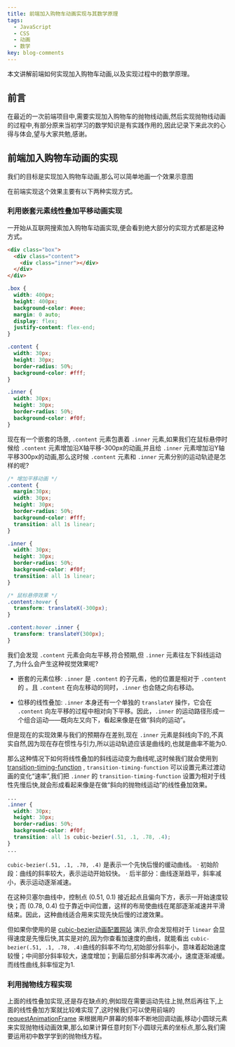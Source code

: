 ```yaml
---
title: 前端加入购物车动画实现与其数学原理
tags:
  - JavaScript
  - CSS
  - 动画
  - 数学
key: blog-comments
---
```

本文讲解前端如何实现加入购物车动画,以及实现过程中的数学原理。

<!--more-->
## 前言
在最近的一次前端项目中,需要实现加入购物车的抛物线动画,然后实现抛物线动画的过程中,有部分原来当初学习的数学知识是有实践作用的,因此记录下来此次的心得与体会,望与大家共勉,感谢。

## 前端加入购物车动画的实现
我们的目标是实现加入购物车动画,那么可以简单地画一个效果示意图

在前端实现这个效果主要有以下两种实现方式。

### 利用嵌套元素线性叠加平移动画实现
一开始从互联网搜索加入购物车动画实现,便会看到绝大部分的实现方式都是这种方式。

```html
<div class="box">
  <div class="content">
    <div class="inner"></div>
  </div>
</div>
```
```css
.box {
  width: 400px;
  height: 400px;
  background-color: #eee;
  margin: 0 auto;
  display: flex;
  justify-content: flex-end;
}

.content {
  width: 30px;
  height: 30px;
  border-radius: 50%;
  background-color: #fff;
}

.inner {
  width: 30px;
  height: 30px;
  border-radius: 50%;
  background-color: #f0f;
}
```

现在有一个嵌套的场景, `.content` 元素包裹着 `.inner` 元素,如果我们在鼠标悬停时候给 `.content` 元素增加沿X轴平移-300px的动画,并且给 `.inner` 元素增加沿Y轴平移300px的动画,那么这时候 `.content` 元素和 `.inner` 元素分别的运动轨迹是怎样的呢?

```css
/* 增加平移动画 */
.content {
  margin:30px;
  width: 30px;
  height: 30px;
  border-radius: 50%;
  background-color: #fff;
  transition: all 1s linear;
}

.inner {
  width: 30px;
  height: 30px;
  border-radius: 50%;
  background-color: #f0f;
  transition: all 1s linear;
}

/* 鼠标悬停效果 */
.content:hover {
  transform: translateX(-300px);
}

.content:hover .inner {
  transform: translateY(300px);
}
```

我们会发现 `.content` 元素会向左平移,符合预期,但 `.inner` 元素往左下斜线运动了,为什么会产生这种视觉效果呢?

- 嵌套的元素位移: `.inner` 是 `.content` 的子元素，他的位置是相对于 `.content` 的 。且 `.content` 在向左移动的同时，`.inner` 也会随之向右移动。

- 位移的线性叠加: `.inner` 本身还有一个单独的 `translateY` 操作，它会在 `.content` 向左平移的过程中相对向下平移。因此，`.inner` 的运动路径形成一个组合运动——既向左又向下，看起来像是在做“斜向的运动”。


但是现在的实现效果与我们的预期存在差别,现在 `.inner` 元素是斜线向下的,不真实自然,因为现在存在惯性与引力,所以运动轨迹应该是曲线的,也就是曲率不能为0.

那么这种情况下如何将线性叠加的斜线运动变为曲线呢,这时候我们就会使用到 [transition-timing-function](https://developer.mozilla.org/zh-CN/docs/Web/CSS/transition-timing-function) , `transition-timing-function` 可以设置元素过渡动画的变化“速率”,我们把 `.inner` 的 `transition-timing-function` 设置为相对于线性先慢后快,就会形成看起来像是在做“斜向的抛物线运动”的线性叠加效果。

```css
...
.inner {
  width: 30px;
  height: 30px;
  border-radius: 50%;
  background-color: #f0f;
  transition: all 1s cubic-bezier(.51, .1, .78, .4);
}
...
```

`cubic-bezier(.51, .1, .78, .4)` 是表示一个先快后慢的缓动曲线。
· 初始阶段：曲线的斜率较大，表示运动开始较快。
· 后半部分：曲线逐渐趋平，斜率减小，表示运动逐渐减速。

在这种贝塞尔曲线中，控制点 (0.51, 0.1) 接近起点且偏向下方，表示一开始速度较快；而 (0.78, 0.4) 位于靠近中间位置，这样的布局使曲线在尾部逐渐减速并平滑结束。因此，这种曲线适合用来实现先快后慢的过渡效果。

但如果你使用的是 [cubic-bezier动画配置网站](https://cubic-bezier.com/#.51,.1,.78,.4) 演示,你会发现相对于 `linear` 会显得速度是先慢后快,其实是对的,因为你查看加速度的曲线，就能看出 `cubic-bezier(.51, .1, .78, .4)`曲线的斜率不均匀,初始部分斜率小，意味着起始速度较慢；中间部分斜率较大，速度增加；到最后部分斜率再次减小，速度逐渐减缓。而线性曲线,斜率恒定为1.

### 利用抛物线方程实现

上面的线性叠加实现,还是存在缺点的,例如现在需要运动先往上抛,然后再往下,上面的线性叠加方案就比较难实现了,这时候我们可以使用前端的 [requestAnimationFrame](https://developer.mozilla.org/zh-CN/docs/Web/API/Window/requestAnimationFrame) 来根据用户屏幕的频率不断地回调动画,移动小圆球元素来实现抛物线动画效果,那么如果计算任意时刻下小圆球元素的坐标点,那么我们需要运用初中数学学到的抛物线方程。


